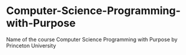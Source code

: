 # Computer-Science-Programming-with-Purpose
Name of the course
Computer Science Programming with Purpose by Princeton University
